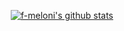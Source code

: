 <p align="center">
<a href="https://github.com/anuraghazra/github-readme-stats"><img src="https://github-readme-stats.vercel.app/api?username=f-meloni&theme=tokyonight" alt="f-meloni's github stats" /></a>
</p>
